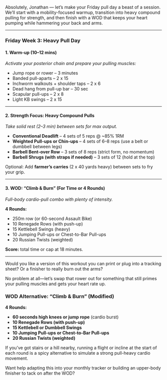 Absolutely, Jonathan — let’s make your Friday pull day a beast of a session. We’ll start with a mobility-focused warmup, transition into heavy compound pulling for strength, and then finish with a WOD that keeps your heart pumping while hammering your back and arms.

---

### **Friday Week 3: Heavy Pull Day**

#### **1. Warm-up (10–12 mins)**
*Activate your posterior chain and prepare your pulling muscles:*

- Jump rope or rower – 3 minutes  
- Banded pull-aparts – 2 x 15  
- Inchworm walkouts + shoulder taps – 2 x 6  
- Dead hang from pull-up bar – 30 sec  
- Scapular pull-ups – 2 x 8  
- Light KB swings – 2 x 15  

---

#### **2. Strength Focus: Heavy Compound Pulls**
*Take solid rest (2–3 min) between sets for max output.*

- **Conventional Deadlift** – 4 sets of 5 reps @ ~85% 1RM  
- **Weighted Pull-ups or Chin-ups** – 4 sets of 6–8 reps (use a belt or dumbbell between legs)  
- **Barbell Bent-over Row** – 3 sets of 8 reps (strict form, no momentum)  
- **Barbell Shrugs (with straps if needed)** – 3 sets of 12 (hold at the top)  

Optional: Add **farmer’s carries** (2 x 40 yards heavy) between sets to fry your grip.

---

#### **3. WOD: “Climb & Burn” (For Time or 4 Rounds)**
*Full-body cardio-pull combo with plenty of intensity.*

**4 Rounds:**
- 250m row (or 60-second Assault Bike)  
- 10 Renegade Rows (with push-up)  
- 15 Kettlebell Swings (heavy)  
- 10 Jumping Pull-ups or Chest-to-Bar Pull-ups  
- 20 Russian Twists (weighted)

**Score:** total time or cap at 18 minutes.

---

Would you like a version of this workout you can print or plug into a tracking sheet? Or a finisher to really burn out the arms?

No problem at all—let’s swap that rower out for something that still primes your pulling muscles and gets your heart rate up.

### **WOD Alternative: “Climb & Burn” (Modified)**
**4 Rounds:**
- **60 seconds high knees or jump rope** (cardio burst)  
- **10 Renegade Rows (with push-up)**  
- **15 Kettlebell or Dumbbell Swings**  
- **10 Jumping Pull-ups or Chest-to-Bar Pull-ups**  
- **20 Russian Twists (weighted)**

If you’ve got stairs or a hill nearby, running a flight or incline at the start of each round is a spicy alternative to simulate a strong pull-heavy cardio movement.

Want help adapting this into your monthly tracker or building an upper-body finisher to tack on after the WOD?